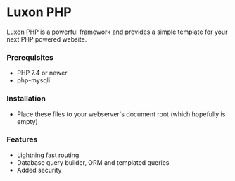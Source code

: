 # Luxon PHP
Luxon PHP is a powerful framework and provides a simple template for your next PHP powered website.

### Prerequisites
- PHP 7.4 or newer
- php-mysqli

### Installation
- Place these files to your webserver's document root (which hopefully is empty)

### Features
- Lightning fast routing
- Database query builder, ORM and templated queries
- Added security
